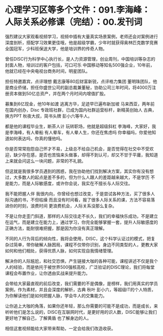 # 心理学习区等多个文件：091.李海峰：人际关系必修课（完结）：00.发刊词

强烈建议大家观看视频学习，视频中插有大量真实场景案例，老师还会对案例进行深度剖析，搭配学习效果更佳哦，他是超级学霸，少年时就获得奥林匹克数学竞赛全国冠军，少科班保送大学，他是培训界的传奇人物。

曾任DISC行为科学中心执行长，是人力资源管理，创业周刊，中国培训等杂志的封面人物，培训过的客户包括，可口可乐 中国移动等知名500强企业，10年前，他就已经在中央电视台商务时间，明星团队。

担任特邀嘉宾，点评理想 戴志康等80后财富新锐，点评格力集团 董明珠团队，他是商业侨储，担任你盛世公司的副总裁兼董秘，协助公司三年时间，将4000万注册资本做到50亿总资产，并在两个月时间内增值扩股。

募集到6亿现金，他10年如渡 逃离方华，足迹早已遍布新加坡 马来西亚，两年前在国内创办，Disc 专政班社群，已成为国内社群运营标杆，新精英创始人 古典，换方PPT 秋夜大叔，简书头牌 彭小六等牛人。

都是他的课程毕业生，断茶人计 玩转职场，他就是超级斜杠 李海峰，大家好，我是李海峰，有人晕船 有人晕车，有人晕人生，你还在焦虑吗 你幸福吗，你爱他知道如何表达吗，你真的懂他吗。

你是否常常抱怨自己怀才不易，上级总不给自己机会，是否觉得在社交中不受欢迎，缺少存在感，是否也苦恼来头做事，却得不到认可，却又不甘于平庸，我知道上来就会问这么一块问题，非常的不礼貌。

但这就是我很多学员遇到的困惑，我在协助他们找到解决方案，其实你有没有想过，大多数人的起点是差不多的，但为什么人跟人的差距越来越大，不是学历 不是能力，而是人际敏感度，或许你会说，我实在不擅长与人际交往。

我不能把握人伴 我很内向，你曾经也想过改变，于是尝试各种方法，买了很多人际沟通的书，不但枯燥 而且没有时间看，报了很多人际关系的课，方法不容易落进你的时刻，浪费时间 更浪费机会，人际关系没那么复杂。

不是让你走歪门斜道，那样的人际交往走不长久，我们的幸福快乐成功，不是建立在运气，而是建立在能力上，通过学习，你完全能够掌握一套，提升人际敏感度的正确方法，能耐很难把握，那是因为你没有真正理解。

不同的人行为背后的倾向性，我将会使用，DISC，这个科学认证过的模式，把复杂过简单，带你破解人脉困局，课程不仅带你识别，身边不同类型的人，更教大家如何和他们相处，获得优质人脉，如何实现自我情绪管理。

解决你的人际尴尬，和社交恐惧，产生链接大咖的各种可能，课程讲述不仅是我个人的经验，而是依托于被世界500强核高校，广泛验证的DISC理论，我们将每堂课程会布置作业，让你透由实战来提升能力。

会带给大家最直观的前后改变，我们需要的不是偶像，是榜样，我们用真实的学员案例，作为素材，并且会深度的解析，古典 秋叶 彭小六，等超级IT的个人特质，为你解读他们是如何把握人脉，学会牛人的交集能力。

让你追上大咖的角落，如果你还年轻，那么你需要的可能不是成功，而是成长，来 听听他们是怎么说的，DISC在互联网时代，是更好用的识人数，DISC能够让我们更好地了解自己，了解黄盾 也了解身边的人。

相信这套视频能给大家带来帮助，一定会给我们改造收获。